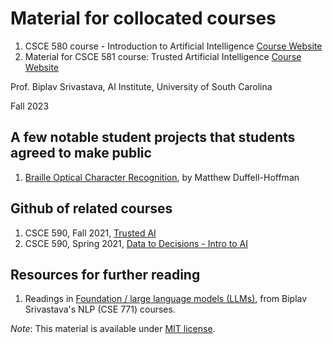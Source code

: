 # Material for collocated courses
1. CSCE 580 course - Introduction to Artificial Intelligence [Course Website](https://sites.google.com/site/biplavsrivastava/teaching/ai-csce-580-fall-2023-intro-to-ai)
2. Material for CSCE 581 course: Trusted Artificial Intelligence [Course Website](https://sites.google.com/site/biplavsrivastava/teaching/ai-csce-581-fall-2023-trusted-ai)

Prof. Biplav Srivastava, AI Institute, University of South Carolina

Fall 2023

## A few notable student projects that students agreed to make public
1. [Braille Optical Character Recognition](https://github.com/MatthewADH/BrailleOpticalCharacterRecognition), by Matthew Duffell-Hoffman

## Github of related courses
1. CSCE 590, Fall 2021, [Trusted AI](https://github.com/biplav-s/course-tai)
2. CSCE 590, Spring 2021, [Data to Decisions - Intro to AI](https://github.com/biplav-s/course-d2d-ai)


## Resources for further reading 
1. Readings in [Foundation / large language models (LLMs)](https://github.com/biplav-s/course-nl-f22/blob/main/reading-list/Readme.md), from Biplav Srivastava's NLP (CSE 771) courses.  

*Note*: This material is available under [MIT license](https://opensource.org/licenses/MIT).
